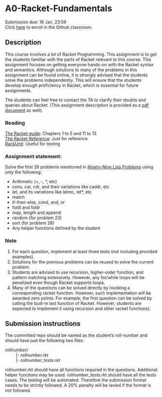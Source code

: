 # A0-Racket-Fundamentals
Submission due: 16 Jan, 23:59  
Click [here](https://classroom.github.com/a/kNUR5-c8) to enroll in the Github classroom.
## Description
This course involves a lot of Racket Programming. 
This assignment is to get the students familiar with the parts of Racket relevant to this course. 
This assignment focuses on getting everyone hands-on with the Racket syntax and semantics. 
Although solutions to many of the problems in this assignment can be found online, 
it is strongly advised that the students solve the problems independently. 
This will ensure that the students develop enough proficiency in Racket, 
which is essential for future assignments.  

The students can feel free to contact the TA to clarify their doubts and queries about Racket. (This assignment description is provided as a [pdf document](https://github.com/IIITH-Compilers-Course/A0-Racket-Fundamentals/blob/main/A0-%20Racket%20fundamentals.pdf) as well).

### Reading
[The Racket guide](https://docs.racket-lang.org/guide/): Chapters 1 to 5 and 11 to 13  
[The Racket Reference](https://docs.racket-lang.org/reference/): Just for reference  
[RackUnit](https://docs.racket-lang.org/rackunit/): Useful for testing  

### Assignment statement:
Solve the first 28 problems mentioned in [Ninety-Nine Lisp Problems](https://www.ic.unicamp.br/~meidanis/courses/mc336/2006s2/funcional/L-99_Ninety-Nine_Lisp_Problems.html) using only the following:
* Arithmetic (+, -, *, etc)
* cons, car, cdr, and their variations like caddr, etc
* let, and its variations like letrec, let*, etc
* match
* if-then-else, cond, and, or
* foldl and foldr
* map, length and append
* random (for problem 23)
* sort (for problem 28)
* Any helper functions defined by the student

### Note
1. For each question, implement at least three tests (not including provided examples).
2. Solutions for the previous problems can be reused to solve the current problem.
2. Students are advised to use recursion, higher-order function, and pattern matching extensively. However, any for/while loops will be penalized even though Racket supports loops.
4. Many of the questions can be solved directly by invoking a corresponding racket function. However, such implementation will be awarded zero points. For example, the first question can be solved by calling the built-in last function of Racket. However, students are expected to implement it using recursion and other racket functions).

## Submission instructions
The committed repo should be named as the student’s roll-number and should have just the following two files:  

*rollnumber*/  
&nbsp;&nbsp;&nbsp;&nbsp;&nbsp;&nbsp;&nbsp;&nbsp;  |- *rollnumber.rkt*  
&nbsp;&nbsp;&nbsp;&nbsp;&nbsp;&nbsp;&nbsp;&nbsp;  |- *rollnumber_tests.rkt*  

rollnumber.rkt should have all functions required in the questions. Additional helper functions may be used.
rollnumber_tests.rkt should have all the tests cases. The testing will be automated. Therefore the submission format needs to be strictly followed. A 20% penalty will be levied if the format is not followed.


